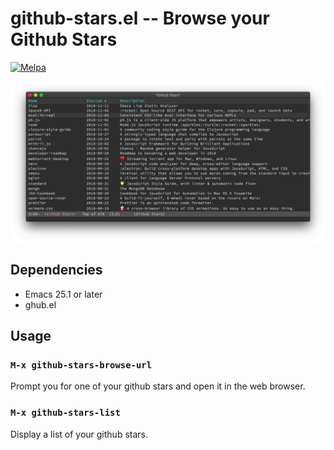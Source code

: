 # github-stars.el -- Browse your Github Stars

[![Melpa](https://melpa.org/packages/github-stars-badge.svg)](https://melpa.org/#/github-stars)

![M-x github-stars-list](screenshot.png)

## Dependencies

- Emacs 25.1 or later
- ghub.el

## Usage

### `M-x github-stars-browse-url`

Prompt you for one of your github stars and open it in the web browser.

### `M-x github-stars-list`

Display a list of your github stars.
